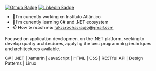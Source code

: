

[![Github Badge](https://img.shields.io/badge/-Github-000?style=flat-square&logo=Github&logoColor=white&link=https://github.com/lukasrochaaraujo)](https://github.com/lukasrochaaraujo)
[![Linkedin Badge](https://img.shields.io/badge/-LinkedIn-blue?style=flat-square&logo=Linkedin&logoColor=white&link=https://www.linkedin.com/in/lukasrochaaraujo/)](https://www.linkedin.com/in/lukasrochaaraujo/)

- 🔭 I’m currently working on Instituto Atlântico
- 🌱 I’m currently learning C# and .NET ecosystem
- 📫 How to reach me: lukasrochaaraujo@gmail.com

Focused on application development on the .NET platform, seeking to develop quality architectures, applying the best programming techniques and architectures available.

C# | .NET | Xamarin | JavaScript | HTML | CSS | RESTful API | Design Patterns | Linux 
